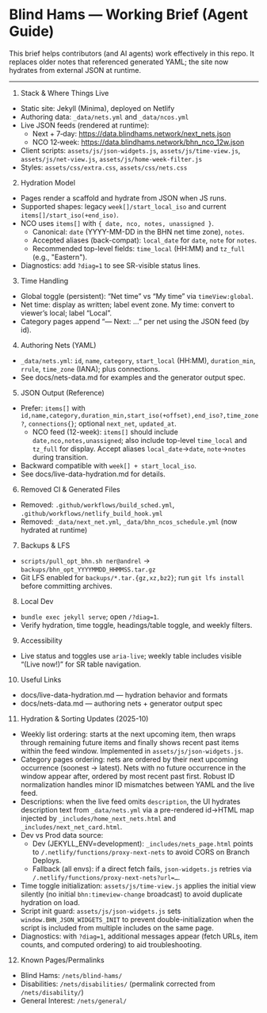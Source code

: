 Blind Hams — Working Brief (Agent Guide)
=======================================

This brief helps contributors (and AI agents) work effectively in this repo.
It replaces older notes that referenced generated YAML; the site now hydrates from external JSON at runtime.

---

1) Stack & Where Things Live
- Static site: Jekyll (Minima), deployed on Netlify
- Authoring data: `_data/nets.yml` and `_data/ncos.yml`
- Live JSON feeds (rendered at runtime):
  - Next + 7‑day: https://data.blindhams.network/next_nets.json
  - NCO 12‑week: https://data.blindhams.network/bhn_nco_12w.json
- Client scripts: `assets/js/json-widgets.js`, `assets/js/time-view.js`, `assets/js/net-view.js`, `assets/js/home-week-filter.js`
- Styles: `assets/css/extra.css`, `assets/css/nets.css`

2) Hydration Model
- Pages render a scaffold and hydrate from JSON when JS runs.
- Supported shapes: legacy `week[]/start_local_iso` and current `items[]/start_iso(+end_iso)`.
- NCO uses `items[]` with `{ date, nco, notes, unassigned }`.
  - Canonical: `date` (YYYY-MM-DD in the BHN net time zone), `notes`.
  - Accepted aliases (back-compat): `local_date` for `date`, `note` for `notes`.
  - Recommended top-level fields: `time_local` (HH:MM) and `tz_full` (e.g., "Eastern").
- Diagnostics: add `?diag=1` to see SR-visible status lines.

3) Time Handling
- Global toggle (persistent): “Net time” vs “My time” via `timeView:global`.
- Net time: display as written; label event zone. My time: convert to viewer’s local; label “Local”.
- Category pages append “— Next: …” per net using the JSON feed (by id). 

4) Authoring Nets (YAML)
- `_data/nets.yml`: `id`, `name`, `category`, `start_local` (HH:MM), `duration_min`, `rrule`, `time_zone` (IANA); plus connections.
- See docs/nets-data.md for examples and the generator output spec.

5) JSON Output (Reference)
- Prefer: `items[]` with `id,name,category,duration_min,start_iso(+offset),end_iso?,time_zone?`, `connections{}`; optional `next_net`, `updated_at`.
  - NCO feed (12-week): `items[]` should include `date,nco,notes,unassigned`; also include top-level `time_local` and `tz_full` for display. Accept aliases `local_date`→`date`, `note`→`notes` during transition.
- Backward compatible with `week[] + start_local_iso`.
- See docs/live-data-hydration.md for details.

6) Removed CI & Generated Files
- Removed: `.github/workflows/build_sched.yml`, `.github/workflows/netlify_build_hook.yml`
- Removed: `_data/next_net.yml`, `_data/bhn_ncos_schedule.yml` (now hydrated at runtime)

7) Backups & LFS
- `scripts/pull_opt_bhn.sh ner@andrel` → `backups/bhn_opt_YYYYMMDD_HHMMSS.tar.gz`
- Git LFS enabled for `backups/*.tar.{gz,xz,bz2}`; run `git lfs install` before committing archives.

8) Local Dev
- `bundle exec jekyll serve`; open `/?diag=1`.
- Verify hydration, time toggle, headings/table toggle, and weekly filters.

9) Accessibility
- Live status and toggles use `aria-live`; weekly table includes visible “(Live now!)” for SR table navigation.

10) Useful Links
- docs/live-data-hydration.md — hydration behavior and formats
- docs/nets-data.md — authoring nets + generator output spec

11) Hydration & Sorting Updates (2025-10)
- Weekly list ordering: starts at the next upcoming item, then wraps through remaining future items and finally shows recent past items within the feed window. Implemented in `assets/js/json-widgets.js`.
- Category pages ordering: nets are ordered by their next upcoming occurrence (soonest → latest). Nets with no future occurrence in the window appear after, ordered by most recent past first. Robust ID normalization handles minor ID mismatches between YAML and the live feed.
- Descriptions: when the live feed omits `description`, the UI hydrates description text from `_data/nets.yml` via a pre-rendered id→HTML map injected by `_includes/home_next_nets.html` and `_includes/next_net_card.html`.
- Dev vs Prod data source:
  - Dev (JEKYLL_ENV=development): `_includes/nets_page.html` points to `/.netlify/functions/proxy-next-nets` to avoid CORS on Branch Deploys.
  - Fallback (all envs): if a direct fetch fails, `json-widgets.js` retries via `/.netlify/functions/proxy-next-nets?url=…`.
- Time toggle initialization: `assets/js/time-view.js` applies the initial view silently (no initial `bhn:timeview-change` broadcast) to avoid duplicate hydration on load.
- Script init guard: `assets/js/json-widgets.js` sets `window.BHN_JSON_WIDGETS_INIT` to prevent double-initialization when the script is included from multiple includes on the same page.
- Diagnostics: with `?diag=1`, additional messages appear (fetch URLs, item counts, and computed ordering) to aid troubleshooting.

12) Known Pages/Permalinks
- Blind Hams: `/nets/blind-hams/`
- Disabilities: `/nets/disabilities/` (permalink corrected from `/nets/disability/`)
- General Interest: `/nets/general/`

